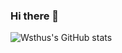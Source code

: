 ### Hi there 👋

<!--
**WsThus07/Wsthus07** is a ✨ _special_ ✨ repository because its `README.md` (this file) appears on your GitHub profile.

Here are some ideas to get you started:

- 🔭 I’m currently working on ...
- 🌱 I’m currently learning ...
- 👯 I’m looking to collaborate on ...
- 🤔 I’m looking for help with ...
- 💬 Ask me about ...
- 📫 How to reach me: ...
- 😄 Pronouns: ...
- ⚡ Fun fact: ...
-->
![Wsthus's GitHub stats](https://github-readme-stats.vercel.app/api?username=Wsthus07&show_icons=true&bg_color=00000000)
